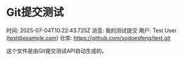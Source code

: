 # Git提交测试
        
时间: 2025-07-04T10:22:43.725Z
消息: 我的测试提交
用户: Test User (test@example.com)
仓库: https://github.com/sodoesfeng/test.git

这个文件是由Git提交测试API自动生成的。
